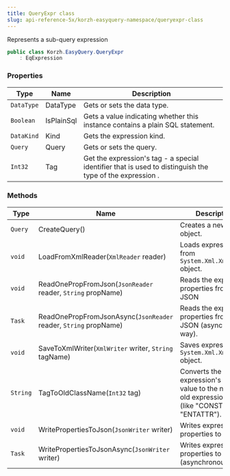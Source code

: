 ```yaml
---
title: QueryExpr class
slug: api-reference-5x/korzh-easyquery-namespace/queryexpr-class
---
```


Represents a sub-query expression
```csharp
public class Korzh.EasyQuery.QueryExpr
    : EqExpression

```

### Properties

| Type | Name | Description | 
| --- | --- | --- | 
| `DataType` | DataType | Gets or sets the data type. | 
| `Boolean` | IsPlainSql | Gets a value indicating whether this instance contains a plain SQL statement. | 
| `DataKind` | Kind | Gets the expression kind. | 
| `Query` | Query | Gets or sets the query. | 
| `Int32` | Tag | Get the expression's tag - a special identifier that is used to distinguish the type of the expression . | 


### Methods

| Type | Name | Description | 
| --- | --- | --- | 
| `Query` | CreateQuery() | Creates a new query object. | 
| `void` | LoadFromXmlReader(`XmlReader` reader) | Loads expression from `System.Xml.XmlReader` object. | 
| `void` | ReadOnePropFromJson(`JsonReader` reader, `String` propName) | Reads the expression properties from JSON | 
| `Task` | ReadOnePropFromJsonAsync(`JsonReader` reader, `String` propName) | Reads the expression properties from JSON (asynchronous way). | 
| `void` | SaveToXmlWriter(`XmlWriter` writer, `String` tagName) | Saves expression to `System.Xml.XmlWriter` object. | 
| `String` | TagToOldClassName(`Int32` tag) | Converts the expression's tag value to the name of old expression class (like "CONST" or "ENTATTR"). | 
| `void` | WritePropertiesToJson(`JsonWriter` writer) | Writes expression properties to JSON. | 
| `Task` | WritePropertiesToJsonAsync(`JsonWriter` writer) | Writes expression properties to JSON (asynchronous way). |